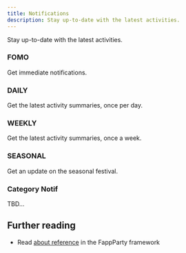 ```yaml
---
title: Notifications
description: Stay up-to-date with the latest activities.
---
```


Stay up-to-date with the latest activities.

### FOMO
Get immediate notifications.

### DAILY
Get the latest activity summaries, once per day.

### WEEKLY
Get the latest activity summaries, once a week.

### SEASONAL
Get an update on the seasonal festival.

### Category Notif
TBD...

## Further reading

- Read [about reference](/) in the FappParty framework
